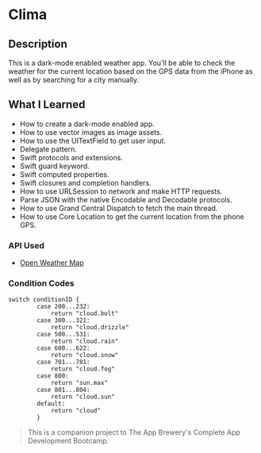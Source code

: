 #  Clima

## Description

This is a dark-mode enabled weather app. You'll be able to check the weather for the current location based on the GPS data from the iPhone as well as by searching for a city manually.

## What I Learned

* How to create a dark-mode enabled app.
* How to use vector images as image assets.
* How to use the UITextField to get user input. 
* Delegate pattern.
* Swift protocols and extensions. 
* Swift guard keyword. 
* Swift computed properties.
* Swift closures and completion handlers.
* How to use URLSession to network and make HTTP requests.
* Parse JSON with the native Encodable and Decodable protocols. 
* How to use Grand Central Dispatch to fetch the main thread.
* How to use Core Location to get the current location from the phone GPS. 

### API Used

* [Open Weather Map](https://openweathermap.org/api)


### Condition Codes
```
switch conditionID {
        case 200...232:
            return "cloud.bolt"
        case 300...321:
            return "cloud.drizzle"
        case 500...531:
            return "cloud.rain"
        case 600...622:
            return "cloud.snow"
        case 701...781:
            return "cloud.fog"
        case 800:
            return "sun.max"
        case 801...804:
            return "cloud.sun"
        default:
            return "cloud"
        }
```

>This is a companion project to The App Brewery's Complete App Development Bootcamp.
